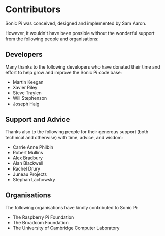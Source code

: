 # Contributors

Sonic Pi was conceived, designed and implemented by Sam Aaron. 

However, it wouldn't have been possible without the wonderful support from the following people and organisations:

## Developers

Many thanks to the following developers who have donated their time and effort to help grow and improve the Sonic Pi code base:

* Martin Keegan
* Xavier Riley
* Steve Traylen
* Will Stephenson
* Joseph Haig

## Support and Advice

Thanks also to the following people for their generous support (both technical and otherwise) with time, advice, and wisdom:

* Carrie Anne Philbin
* Robert Mullins
* Alex Bradbury
* Alan Blackwell
* Rachel Drury
* Juneau Projects
* Stephan Lachowsky

## Organisations

The following organisations have kindly contributed to Sonic Pi:

* The Raspberry Pi Foundation
* The Broadcom Foundation
* The University of Cambridge Computer Laboratory

